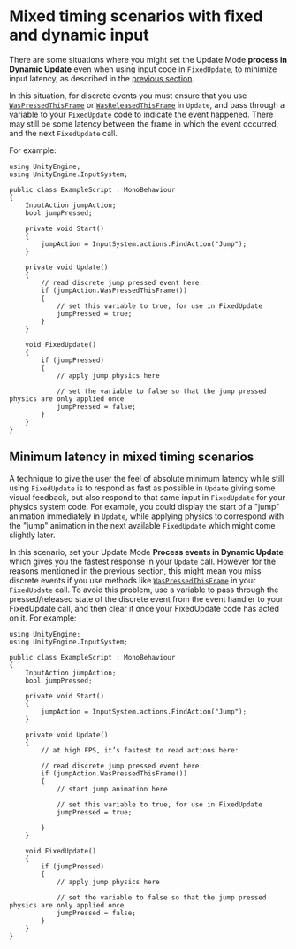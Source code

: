 # Mixed timing scenarios with fixed and dynamic input

There are some situations where you might set the Update Mode **process in Dynamic Update** even when using input code in `FixedUpdate`, to minimize input latency, as described in the [previous section](TimingOptimizeForFixedUpdate.md).

In this situation, for discrete events you must ensure that you use  [`WasPressedThisFrame`](../api/UnityEngine.InputSystem.InputAction.html#UnityEngine_InputSystem_InputAction_WasPressedThisFrame_) or [`WasReleasedThisFrame`](../api/UnityEngine.InputSystem.InputAction.html#UnityEngine_InputSystem_InputAction_WasReleasedThisFrame_) in `Update`, and pass through a variable to your `FixedUpdate` code to indicate the event happened. There may still be some latency between the frame in which the event occurred, and the next `FixedUpdate` call.

For example:

```
using UnityEngine;
using UnityEngine.InputSystem;

public class ExampleScript : MonoBehaviour
{
    InputAction jumpAction;
    bool jumpPressed;

    private void Start()
    {
        jumpAction = InputSystem.actions.FindAction("Jump");
    }

    private void Update()
    {
        // read discrete jump pressed event here:
        if (jumpAction.WasPressedThisFrame())
        {
            // set this variable to true, for use in FixedUpdate
            jumpPressed = true;
        }
    }

    void FixedUpdate()
    {
        if (jumpPressed)
        {
            // apply jump physics here

            // set the variable to false so that the jump pressed physics are only applied once
            jumpPressed = false;
        }
    }
}
```

## Minimum latency in mixed timing scenarios

A technique to give the user the feel of absolute minimum latency while still using `FixedUpdate` is to respond as fast as possible in `Update` giving some visual feedback, but also respond to that same input in `FixedUpdate` for your physics system code. For example, you could display the start of a "jump" animation immediately in `Update`, while applying physics to correspond with the "jump" animation in the next available `FixedUpdate` which might come slightly later.

In this scenario, set your Update Mode **Process events in Dynamic Update** which gives you the fastest response in your `Update` call. However for the reasons mentioned in the previous section, this might mean you miss discrete events if you use methods like [`WasPressedThisFrame`](../api/UnityEngine.InputSystem.InputAction.html#UnityEngine_InputSystem_InputAction_WasPressedThisFrame_) in your `FixedUpdate` call. To avoid this problem, use a variable to pass through the pressed/released state of the discrete event from the event handler to your FixedUpdate call, and then clear it once your FixedUpdate code has acted on it. For example:

```
using UnityEngine;
using UnityEngine.InputSystem;

public class ExampleScript : MonoBehaviour
{
    InputAction jumpAction;
    bool jumpPressed;

    private void Start()
    {
        jumpAction = InputSystem.actions.FindAction("Jump");
    }

    private void Update()
    {
        // at high FPS, it’s fastest to read actions here:

        // read discrete jump pressed event here:
        if (jumpAction.WasPressedThisFrame())
        {
            // start jump animation here

            // set this variable to true, for use in FixedUpdate
            jumpPressed = true;

        }
    }

    void FixedUpdate()
    {
        if (jumpPressed)
        {
            // apply jump physics here

            // set the variable to false so that the jump pressed physics are only applied once
            jumpPressed = false;
        }
    }
}
```
